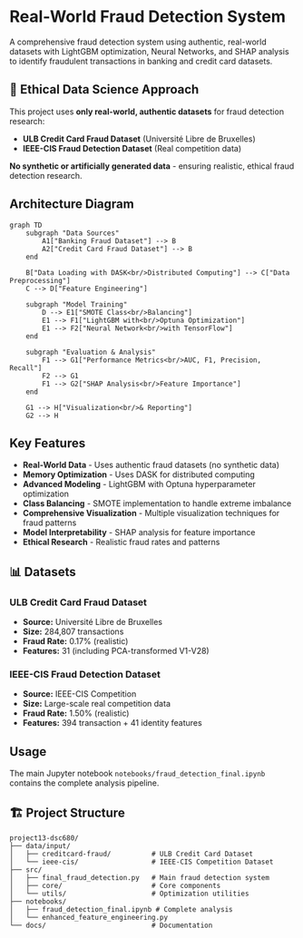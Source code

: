 # Real-World Fraud Detection System

A comprehensive fraud detection system using authentic, real-world datasets with LightGBM optimization, Neural Networks, and SHAP analysis to identify fraudulent transactions in banking and credit card datasets.

## 🎯 **Ethical Data Science Approach**

This project uses **only real-world, authentic datasets** for fraud detection research:
- **ULB Credit Card Fraud Dataset** (Université Libre de Bruxelles)
- **IEEE-CIS Fraud Detection Dataset** (Real competition data)

**No synthetic or artificially generated data** - ensuring realistic, ethical fraud detection research.

## Architecture Diagram

```mermaid
graph TD
    subgraph "Data Sources"
        A1["Banking Fraud Dataset"] --> B
        A2["Credit Card Fraud Dataset"] --> B
    end
    
    B["Data Loading with DASK<br/>Distributed Computing"] --> C["Data Preprocessing"]
    C --> D["Feature Engineering"]
    
    subgraph "Model Training"
        D --> E1["SMOTE Class<br/>Balancing"]
        E1 --> F1["LightGBM with<br/>Optuna Optimization"]
        E1 --> F2["Neural Network<br/>with TensorFlow"]
    end
    
    subgraph "Evaluation & Analysis"
        F1 --> G1["Performance Metrics<br/>AUC, F1, Precision, Recall"]
        F2 --> G1
        F1 --> G2["SHAP Analysis<br/>Feature Importance"]
    end
    
    G1 --> H["Visualization<br/>& Reporting"]
    G2 --> H
```

## Key Features

- **Real-World Data** - Uses authentic fraud datasets (no synthetic data)
- **Memory Optimization** - Uses DASK for distributed computing
- **Advanced Modeling** - LightGBM with Optuna hyperparameter optimization
- **Class Balancing** - SMOTE implementation to handle extreme imbalance
- **Comprehensive Visualization** - Multiple visualization techniques for fraud patterns
- **Model Interpretability** - SHAP analysis for feature importance
- **Ethical Research** - Realistic fraud rates and patterns

## 📊 **Datasets**

### ULB Credit Card Fraud Dataset
- **Source:** Université Libre de Bruxelles
- **Size:** 284,807 transactions
- **Fraud Rate:** 0.17% (realistic)
- **Features:** 31 (including PCA-transformed V1-V28)

### IEEE-CIS Fraud Detection Dataset
- **Source:** IEEE-CIS Competition
- **Size:** Large-scale real competition data
- **Fraud Rate:** 1.50% (realistic)
- **Features:** 394 transaction + 41 identity features

## Usage

The main Jupyter notebook `notebooks/fraud_detection_final.ipynb` contains the complete analysis pipeline.

## 🏗️ **Project Structure**

```
project13-dsc680/
├── data/input/
│   ├── creditcard-fraud/          # ULB Credit Card Dataset
│   └── ieee-cis/                  # IEEE-CIS Competition Dataset
├── src/
│   ├── final_fraud_detection.py   # Main fraud detection system
│   ├── core/                      # Core components
│   └── utils/                     # Optimization utilities
├── notebooks/
│   ├── fraud_detection_final.ipynb # Complete analysis
│   └── enhanced_feature_engineering.py
└── docs/                          # Documentation
```
